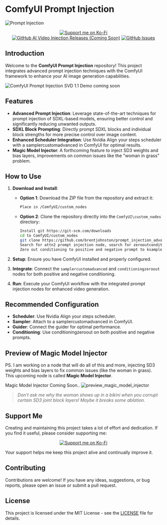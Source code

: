 # ComfyUI Prompt Injection

![Prompt Injection](https://github.com/DataCTE/prompt_injection/assets/23625562/25d61586-935d-4afa-9709-6874f3e62783)

<p align="center">
  <a href="https://ko-fi.com/311_code"><img src="https://img.shields.io/badge/Support%20Me-Ko--Fi-red?style=for-the-badge&logo=ko-fi&logoColor=white" alt="Support me on Ko-Fi"></a>
  <a href="https://github.com/your-username/ComfyUI-Prompt-Injection/releases"><img src="https://img.shields.io/github/v/release/your-username/ComfyUI-Prompt-Injection?style=for-the-badge&color=blue" alt="GitHub AI Video Injection Releases (Coming Soon)"></a>
  <a href="[https://github.com/your-username/ComfyUI-Prompt-Injection/issues](https://github.com/brentjohnston/prompt_injection_advanced)"><img src="https://img.shields.io/github/issues/your-username/ComfyUI-Prompt-Injection?style=for-the-badge" alt="GitHub Issues"></a>
</p>

## Introduction

Welcome to the **ComfyUI Prompt Injection** repository! This project integrates advanced prompt injection techniques with the ComfyUI framework to enhance your AI image generation capabilities.

![ComfyUI Prompt Injection SVD 1.1 Demo coming soon]([https://github.com/DataCTE/prompt_injection/assets/23625562/25d61586-935d-4afa-9709-6874f3e62783](https://github.com/brentjohnston/prompt_injection_advanced))

## Features

- **Advanced Prompt Injection**: Leverage state-of-the-art techniques for prompt injection of SDXL-based models, ensuring better control and significantly reducing unwanted outputs.
- **SDXL Block Prompting**: Directly prompt SDXL blocks and individual block strengths for more precise control over image content.
- **Enhanced Scheduler Integration**: Use Nvidia Align your steps scheduler with a samplercustomadvanced in ComfyUI for optimal results.
- **Magic Model Injector**: A forthcoming feature to inject SD3 weights and bias layers, improvements on common issues like the "woman in grass" problem.

## How to Use

1. **Download and Install**:
    - **Option 1**: Download the ZIP file from the repository and extract it:
      ```sh
      Place in /ComfyUI/custom_nodes
      ```
    - **Option 2**: Clone the repository directly into the `ComfyUI\custom_nodes` directory:
      ```sh
      Install git https://git-scm.com/downloads
      cd to ComfyUI/custom_nodes
      git clone https://github.com/brentjohnston/prompt_injection_advanced.git
      Search for attn2 prompt injection node, search for zerooutconditioning node and add it.
      Zero out conditioning to positive and negative prompt to ksampler. Use this node instead to prompt.
      ```

2. **Setup**: Ensure you have ComfyUI installed and properly configured.

3. **Integrate**: Connect the `samplercustomadvanced` and `conditioningzeroout` nodes for both positive and negative conditioning.

4. **Run**: Execute your ComfyUI workflow with the integrated prompt injection nodes for enhanced video generation.

## Recommended Configuration

- **Scheduler**: Use Nvidia Align your steps scheduler.
- **Sampler**: Attach to a samplercustomadvanced in ComfyUI.
- **Guider**: Connect the guider for optimal performance.
- **Conditioning**: Use conditioningzeroout on both positive and negative prompts.

## Preview of Magic Model Injector

PS. I am working on a node that will do all of this and more, injecting SD3 weights and bias layers to fix common issues (like the woman in grass). This upcoming node is called **Magic Model Injector**.

Magic Model Injector Coming Soon.. ![preview_magic_model_injector](https://github.com/DataCTE/prompt_injection/assets/23625562/83d84b79-1372-4891-9c53-238f769e637b)

> *Don't ask me why the woman shows up in a bikini when you corrupt certain SD3 joint block layers! Maybe it breaks some ablation.*

## Support Me

Creating and maintaining this project takes a lot of effort and dedication. If you find it useful, please consider supporting me:

<p align="center">
  <a href="https://ko-fi.com/311_code" target="_blank"><img src="https://img.shields.io/badge/Support%20Me-Ko--Fi-red?style=for-the-badge&logo=ko-fi&logoColor=white" alt="Support me on Ko-Fi"></a>
</p>

Your support helps me keep this project alive and continually improve it.

## Contributing

Contributions are welcome! If you have any ideas, suggestions, or bug reports, please open an issue or submit a pull request.

## License

This project is licensed under the MIT License - see the [LICENSE](LICENSE) file for details.
